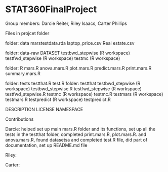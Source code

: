 # STAT360FinalProject
Group members: Darcie Reiter, Riley Isaacs, Carter Phillips 

Files in projcet folder

folder: data
marstestdata.rda
laptop_price.csv
Real estate.csv

folder: data-raw
DATASET
testbwd_stepwise (R workspace)
testfwd_stepwise (R workspace)
testmc (R workspace)

folder: R
mars.R
anova.mars.R
plot.mars.R
predict.mars.R
print.mars.R
summary.mars.R

folder: tests
testthat.R 
test.R
folder: testthat
  testbwd_stepwise (R workspace)
  testbwd_stepwise.R
  testfwd_stepwise (R workspace)
  testfwd_stepwise.R
  testmc (R workspace)
  testmc.R
  testmars (R workspace) 
  testmars.R
  testpredict (R workspace)
  testpredict.R

DESCRIPTION 
LICENSE
NAMESPACE

Contributions

Darcie: helped set up main mars.R folder and its functions, set up all the tests in the testthat folder, completed print.mars.R, plot.mars.R. and anova.mars.R, found datasetsa and completed test.R file, did part of documentation, set up README.md file

Riley:

Carter: 

